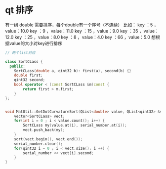 # qt  排序

有一组 double 需要排序，每个double有一个序号（不连续） 
比如：
key ：5  ，value：10.0
key ：9  ，value：11.0
key ：15  ，value：9.0
key ：35  ，value：12.0
key ：25  ，value：8.0
key ：8  ，value：4.0
key ：66  ，value：5.0
想根据value的大小对key进行排序

```cpp
// 两个list对应

class SortCLass {
  public:
    SortCLass(double a, qint32 b): first(a), second(b) {}
    double first;
    qint32 second;
    bool operator < (const SortCLass &m)const {
        return first > m.first;
    }
};


void MatUtil::GetDotCurvatureSort(QList<double> value, QList<qint32> &serial_number) {
    vector<SortCLass> vect;
    for(int i = 0 ; i < value.count(); i++) {
        SortCLass my(value.at(i), serial_number.at(i));
        vect.push_back(my);
    }
    sort(vect.begin(), vect.end());
    serial_number.clear();
    for(qint32 i = 0 ; i < vect.size(); i ++) {
        serial_number << vect[i].second;
    }
}
```
